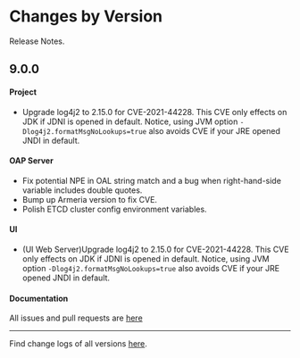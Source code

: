 Changes by Version
==================
Release Notes.

9.0.0
------------------

#### Project

* Upgrade log4j2 to 2.15.0 for CVE-2021-44228. This CVE only effects on JDK if JDNI is opened in default. Notice, using
  JVM option `-Dlog4j2.formatMsgNoLookups=true` also avoids CVE if your JRE opened JNDI in default.

#### OAP Server

* Fix potential NPE in OAL string match and a bug when right-hand-side variable includes double quotes.
* Bump up Armeria version to fix CVE.
* Polish ETCD cluster config environment variables.

#### UI

* (UI Web Server)Upgrade log4j2 to 2.15.0 for CVE-2021-44228. This CVE only effects on JDK if JDNI is opened in default.
  Notice, using JVM option `-Dlog4j2.formatMsgNoLookups=true` also avoids CVE if your JRE opened JNDI in default.

#### Documentation

All issues and pull requests are [here](https://github.com/apache/skywalking/milestone/112?closed=1)

------------------
Find change logs of all versions [here](changes).
